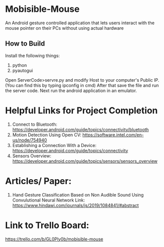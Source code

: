 # Mobisible-Mouse
An Android gesture controlled application that lets users interact with the mouse pointer on their PCs without using actual hardware

## How to Build
Install the following things:
  1) python
  2) pyautogui

Open ServerCode>servre.py and modify Host to your computer's Public IP. (You can find this by typing ipconfig in cmd)
After that save the file and run the server code.
Next run the android application in an emulator.


# Helpful Links for Project Completion
1) Connect to Bluetooth: https://developer.android.com/guide/topics/connectivity/bluetooth
2) Motion Detection Using Open CV: https://software.intel.com/en-us/node/754940
3) Establishing a Connection With a Device: https://developer.android.com/guide/topics/connectivity
4) Sensors Overview: https://developer.android.com/guide/topics/sensors/sensors_overview

# Articles/ Paper:
1) Hand Gesture Classification Based on Non Audible Sound Using Convulutional Neural Network 
Link: https://www.hindawi.com/journals/js/2019/1084841/#abstract

# Link to Trello Board:
https://trello.com/b/GL0Ply0b/mobisible-mouse
